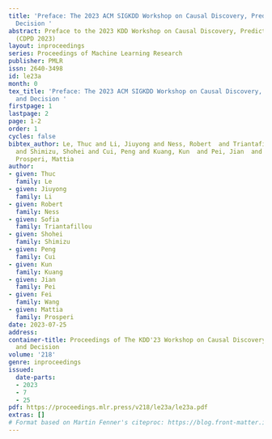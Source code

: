 ```yaml
---
title: 'Preface: The 2023 ACM SIGKDD Workshop on Causal Discovery, Prediction and
  Decision '
abstract: Preface to the 2023 KDD Workshop on Causal Discovery, Prediction and Decision
  (CDPD 2023)
layout: inproceedings
series: Proceedings of Machine Learning Research
publisher: PMLR
issn: 2640-3498
id: le23a
month: 0
tex_title: 'Preface: The 2023 ACM SIGKDD Workshop on Causal Discovery, Prediction
  and Decision '
firstpage: 1
lastpage: 2
page: 1-2
order: 1
cycles: false
bibtex_author: Le, Thuc and Li, Jiuyong and Ness, Robert  and Triantafillou, Sofia 
  and Shimizu, Shohei and Cui, Peng and Kuang, Kun  and Pei, Jian  and Wang, Fei,  and
  Prosperi, Mattia 
author:
- given: Thuc
  family: Le
- given: Jiuyong
  family: Li
- given: Robert
  family: Ness
- given: Sofia
  family: Triantafillou
- given: Shohei
  family: Shimizu
- given: Peng
  family: Cui
- given: Kun
  family: Kuang
- given: Jian
  family: Pei
- given: Fei
  family: Wang
- given: Mattia
  family: Prosperi
date: 2023-07-25
address:
container-title: Proceedings of The KDD'23 Workshop on Causal Discovery, Prediction
  and Decision
volume: '218'
genre: inproceedings
issued:
  date-parts:
  - 2023
  - 7
  - 25
pdf: https://proceedings.mlr.press/v218/le23a/le23a.pdf
extras: []
# Format based on Martin Fenner's citeproc: https://blog.front-matter.io/posts/citeproc-yaml-for-bibliographies/
---
```

